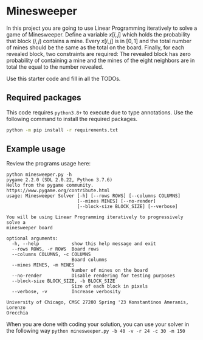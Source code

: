 # Minesweeper

In this project you are going to use Linear Programming iteratively to solve a game of Minesweeper. Define a variable $x[i, j]$ which holds the probability that block $(i, j)$ contains a mine. Every $x[i, j]$ is in $[0, 1]$ and the total number of mines should be the same as the total on the board. Finally, for each revealed block, two constraints are required: The revealed block has zero probability of containing a mine and the mines of the eight neighbors are in total the equal to the number revealed.

Use this starter code and fill in all the TODOs.

## Required packages

This code requires `python3.8+` to execute due to type annotations.
Use the following command to install the required packages.

```bash
python -m pip install -r requirements.txt
```

## Example usage

Review the programs usage here:

```
python minesweeper.py -h
pygame 2.2.0 (SDL 2.0.22, Python 3.7.6)
Hello from the pygame community. https://www.pygame.org/contribute.html
usage: Minesweeper Solver [-h] [--rows ROWS] [--columns COLUMNS]
                          [--mines MINES] [--no-render]
                          [--block-size BLOCK_SIZE] [--verbose]

You will be using Linear Programming iteratively to progressively solve a
minesweeper board

optional arguments:
  -h, --help            show this help message and exit
  --rows ROWS, -r ROWS  Board rows
  --columns COLUMNS, -c COLUMNS
                        Board columns
  --mines MINES, -m MINES
                        Number of mines on the board
  --no-render           Disable rendering for testing purposes
  --block-size BLOCK_SIZE, -b BLOCK_SIZE
                        Size of each block in pixels
  --verbose, -v         Increase verbosity

University of Chicago, CMSC 27200 Spring '23 Konstantinos Ameranis, Lorenzo
Orecchia
```

When you are done with coding your solution, you can use your solver in the following way `python minesweeper.py -b 40 -v -r 24 -c 30 -m 150`
